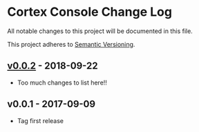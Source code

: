 # Cortex Console Change Log

All notable changes to this project will be documented in this file.

This project adheres to [Semantic Versioning](CONTRIBUTING.md).


## [v0.0.2] - 2018-09-22
- Too much changes to list here!!

## v0.0.1 - 2017-09-09
- Tag first release

[v0.0.2]: https://github.com/rinvex/cortex-console/compare/v0.0.1...v0.0.2
